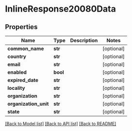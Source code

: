 # InlineResponse20080Data

## Properties
Name | Type | Description | Notes
------------ | ------------- | ------------- | -------------
**common_name** | **str** |  | [optional] 
**country** | **str** |  | [optional] 
**email** | **str** |  | [optional] 
**enabled** | **bool** |  | [optional] 
**expired_date** | **str** |  | [optional] 
**locality** | **str** |  | [optional] 
**organization** | **str** |  | [optional] 
**organization_unit** | **str** |  | [optional] 
**state** | **str** |  | [optional] 

[[Back to Model list]](../README.md#documentation-for-models) [[Back to API list]](../README.md#documentation-for-api-endpoints) [[Back to README]](../README.md)

